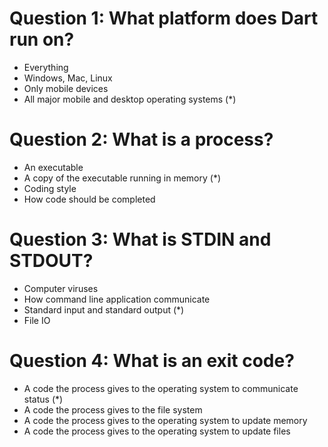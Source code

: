 # Question 1: What platform does Dart run on?
- Everything
- Windows, Mac, Linux
- Only mobile devices
- All major mobile and desktop operating systems (*)

# Question 2: What is a process?
- An executable
- A copy of the executable running in memory (*)
- Coding style
- How code should be completed

# Question 3: What is STDIN and STDOUT?
- Computer viruses
- How command line application communicate
- Standard input and standard output (*)
- File IO

# Question 4: What is an exit code?
- A code the process gives to the operating system to communicate status (*)
- A code the process gives to the file system
- A code the process gives to the operating system to update memory
- A code the process gives to the operating system to update files